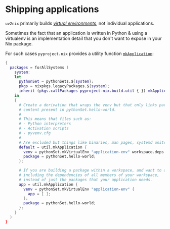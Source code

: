# Shipping applications

`uv2nix` primarily builds [_virtual environments_](https://docs.python.org/3/library/venv.html), not individual applications.

Sometimes the fact that an application is written in Python & using a virtualenv is an implementation detail that you don't want to expose in your Nix package.

For such cases `pyproject.nix` provides a utility function [`mkApplication`](https://pyproject-nix.github.io/pyproject.nix/build/util.html#function-library-build.util.mkApplication):

``` nix
{
  packages = forAllSystems (
    system:
    let
      pythonSet = pythonSets.${system};
      pkgs = nixpkgs.legacyPackages.${system};
      inherit (pkgs.callPackages pyproject-nix.build.util { }) mkApplication;
    in
    {
      # Create a derivation that wraps the venv but that only links package
      # content present in pythonSet.hello-world.
      #
      # This means that files such as:
      # - Python interpreters
      # - Activation scripts
      # - pyvenv.cfg
      #
      # Are excluded but things like binaries, man pages, systemd units etc are included.
      default = util.mkApplication {
        venv = pythonSet.mkVirtualEnv "application-env" workspace.deps.default;
        package = pythonSet.hello-world;
      };

      # If you are building a package within a workspace, and want to avoid
      # including the dependencies of all members of your workspace,
      # instead of just the packages that your application needs.
      app = util.mkApplication {
        venv = pythonSet.mkVirtualEnv "application-env" {
          app = [ ];
        };
        package = pythonSet.hello-world;
      };
    }
  )
}
```